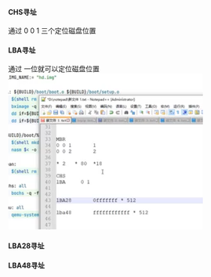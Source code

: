 #### CHS寻址 
通过  0 0 1 三个定位磁盘位置

#### LBA寻址 
通过 一位就可以定位磁盘位置
![img_6.png](img_6.png)
#### LBA28寻址

#### LBA48寻址

